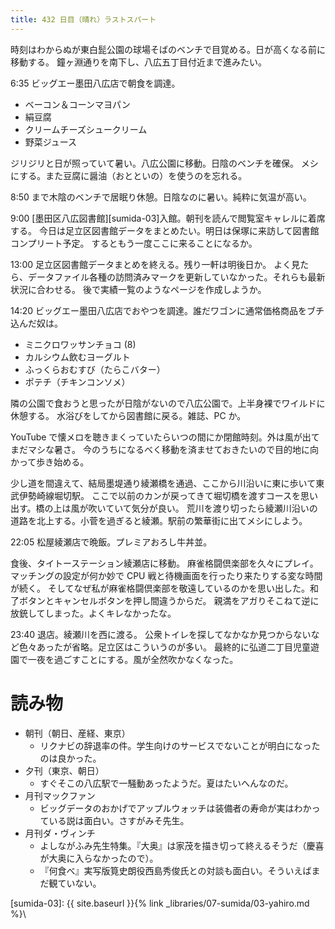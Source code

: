 ```yaml
---
title: 432 日目（晴れ）ラストスパート
---
```


時刻はわからぬが東白髭公園の球場そばのベンチで目覚める。日が高くなる前に移動する。
鐘ヶ淵通りを南下し、八広五丁目付近まで進みたい。

6:35 ビッグエー墨田八広店で朝食を調達。
* ベーコン＆コーンマヨパン
* 絹豆腐
* クリームチーズシュークリーム
* 野菜ジュース

ジリジリと日が照っていて暑い。八広公園に移動。日陰のベンチを確保。
メシにする。また豆腐に醤油（おとといの）を使うのを忘れる。

8:50 まで木陰のベンチで居眠り休憩。日陰なのに暑い。純粋に気温が高い。

9:00 [墨田区八広図書館][sumida-03]入館。朝刊を読んで閲覧室キャレルに着席する。
今日は足立区図書館データをまとめたい。明日は保塚に来訪して図書館コンプリート予定。
するともう一度ここに来ることになるか。

13:00 足立区図書館データまとめを終える。残り一軒は明後日か。
よく見たら、データファイル各種の訪問済みマークを更新していなかった。それらも最新状況に合わせる。
後で実績一覧のようなページを作成しようか。

14:20 ビッグエー墨田八広店でおやつを調達。誰だワゴンに通常価格商品をブチ込んだ奴は。
* ミニクロワッサンチョコ (8)
* カルシウム飲むヨーグルト
* ふっくらおむすび（たらこバター）
* ポテチ（チキンコンソメ）

隣の公園で食おうと思ったが日陰がないので八広公園で。上半身裸でワイルドに休憩する。
水浴びをしてから図書館に戻る。雑誌、PC か。

YouTube で懐メロを聴きまくっていたらいつの間にか閉館時刻。外は風が出てまだマシな暑さ。
今のうちになるべく移動を済ませておきたいので目的地に向かって歩き始める。

少し道を間違えて、結局墨堤通り綾瀬橋を通過、ここから川沿いに東に歩いて東武伊勢崎線堀切駅。
ここで以前のカンが戻ってきて堀切橋を渡すコースを思い出す。橋の上は風が吹いていて気分が良い。
荒川を渡り切ったら綾瀬川沿いの道路を北上する。小菅を過ぎると綾瀬。駅前の繁華街に出てメシにしよう。

22:05 松屋綾瀬店で晩飯。プレミアおろし牛丼並。

食後、タイトーステーション綾瀬店に移動。
麻雀格闘倶楽部を久々にプレイ。マッチングの設定が何か妙で CPU 戦と待機画面を行ったり来たりする変な時間が続く。
そしてなぜ私が麻雀格闘倶楽部を敬遠しているのかを思い出した。和了ボタンとキャンセルボタンを押し間違うからだ。
親満をアガりそこねて逆に放銃してしまった。よくキレなかったな。

23:40 退店。綾瀬川を西に渡る。
公衆トイレを探してなかなか見つからないなど色々あったが省略。足立区はこういうのが多い。
最終的に弘道二丁目児童遊園で一夜を過ごすことにする。風が全然吹かなくなった。

# 読み物

* 朝刊（朝日、産経、東京）
  * リクナビの辞退率の件。学生向けのサービスでないことが明白になったのは良かった。
* 夕刊（東京、朝日）
  * すぐそこの八広駅で一騒動あったようだ。夏はたいへんなのだ。
* 月刊マックファン
  * ビッグデータのおかげでアップルウォッチは装備者の寿命が実はわかっている説は面白い。さすがみそ先生。
* 月刊ダ・ヴィンチ
  * よしながふみ先生特集。『大奥』は家茂を描き切って終えるそうだ（慶喜が大奥に入らなかったので）。
  * 『何食べ』実写版筧史朗役西島秀俊氏との対談も面白い。そういえばまだ観ていない。

[sumida-03]: {{ site.baseurl }}{% link _libraries/07-sumida/03-yahiro.md %}\
